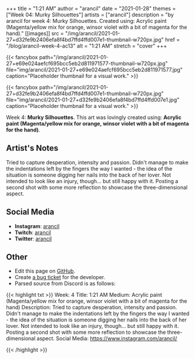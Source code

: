 +++
title =       "1:21 AM"
author =      "arancil"
date =        "2021-01-28"
themes =      ["Week 04: Murky Silhouettes"]
artists =     ["arancil"]
description = "by arancil for week 4: Murky Silhouettes. Created using: Acrylic paint (Magenta/yellow mix for orange, winsor violet with a bit of magenta for the hand)."
[[images]]
              src = "/img/arancil/2021-01-27+d32fe9b2406efa8f4bd7ffd4ffd007e1-thumbnail-w720px.jpg"
              href = "/blog/arancil-week-4-ac13"
              alt = "1:21 AM"
              stretch = "cover"
+++


{{< fancybox path="/img/arancil/2021-01-27+e69e024aefcf695bcc5eb2d811971577-thumbnail-w720px.jpg" file="img/arancil/2021-01-27+e69e024aefcf695bcc5eb2d811971577.jpg" caption="Placeholder thumbnail for a visual work." >}}

{{< fancybox path="/img/arancil/2021-01-27+d32fe9b2406efa8f4bd7ffd4ffd007e1-thumbnail-w720px.jpg" file="img/arancil/2021-01-27+d32fe9b2406efa8f4bd7ffd4ffd007e1.jpg" caption="Placeholder thumbnail for a visual work." >}}


Week 4: **Murky Silhouettes**. This art was lovingly created using: **Acrylic paint (Magenta/yellow mix for orange, winsor violet with a bit of magenta for the hand)**.

## Artist's Notes

Tried to capture desperation, intensity and passion. Didn't manage to make the indentations left by the fingers the way I wanted - the idea of the situation is someone digging her nails into the back of her lover. Not intended to look like an injury, though... but still happy with it. Posting a second shot with some more reflection to showcase the three-dimensional aspect.

## Social Media

- **Instagram**: <a href='https://instagram.com/arancil' target='_blank'>arancil</a>
- **Twitch**: <a href='https://twitch.tv/arancil' target='_blank'>arancil</a>
- **Twitter**: <a href='https://twitter.com/arancil' target='_blank'>arancil</a>

## Other

- Edit this page on [GitHub](https://github.com/teaminkling/web-refresh/edit/main/content/blog/arancil-week-4-ac13.md).
- Create [a bug ticket](https://github.com/teaminkling/web-refresh/issues/new?assignees=&labels=bug&template=problem-report.md&title=) for the developer.
- Parsed source from Discord is as follows:

{{< highlight txt >}}
Week: 4
Title: 1:21 AM
Medium: Acrylic paint (Magenta/yellow mix for orange, winsor violet with a bit of magenta for the hand)
Description: 
Tried to capture desperation, intensity and passion. Didn't manage to make the indentations left by the fingers the way I wanted - the idea of the situation is someone digging her nails into the back of her lover. Not intended to look like an injury, though... but still happy with it. Posting a second shot with some more reflection to showcase the three-dimensional aspect. 
Social Media: https://www.instagram.com/arancil/


{{< /highlight >}}